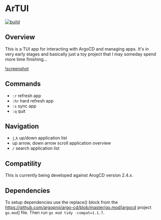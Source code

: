 # ArTUI

[![build](https://github.com/larntz/artui/actions/workflows/build-release.yaml/badge.svg)](https://github.com/larntz/artui/actions/workflows/build-release.yaml)

## Overview 

This is a TUI app for interacting with ArgoCD and managing apps. It's in very early stages and basically just a toy project that I may someday spend more time finishing...

[!screenshot](screenshots/artui.png)

## Commands

- `:r` refresh app
- `:hr` hard refresh app
- `:s` sync app
- `:q` quit

## Navigation

- `j`,`k` up/down application list
- up arrow, down arrow scroll application overview
- `/` search application list

## Compatility

This is currently being developed against ArogCD version 2.4.x. 

## Dependencies

To setup dependencies use the replace() block from the https://github.com/argoproj/argo-cd/blob/master/go.mod[argocd project `go.mod`] file. Then run `go mod tidy -compat=1.1.7`.
